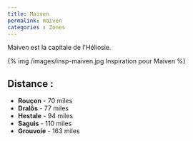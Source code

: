 ```yaml
---
title: Maiven
permalink: maiven
categories : Zones
---
```


Maiven est la capitale de l'Héliosie.

{% img /images/insp-maiven.jpg Inspiration pour Maiven %}

## Distance :
- **Rouçon** - 70 miles
- **Dralôs** - 77 miles
- **Hestale** - 94 miles
- **Saguis** - 110 miles
- **Grouvoie** - 163 miles
